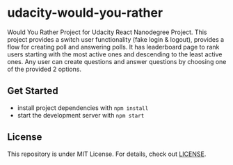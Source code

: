 # udacity-would-you-rather

Would You Rather Project for Udacity React Nanodegree Project.
This project provides a switch user functionality (fake login & logout), provides a flow for creating poll and answering polls.
It has leaderboard page to rank users starting with the most active ones and descending to the least active ones.
Any user can create questions and answer questions by choosing one of the provided 2 options.

## Get Started

* install project dependencies with `npm install`
* start the development server with `npm start`

## License

This repository is under MIT License.
For details, check out [LICENSE](LICENSE).
